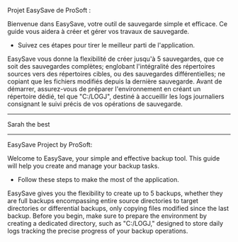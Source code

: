 Projet EasySave de ProSoft : 

Bienvenue dans EasySave, votre outil de sauvegarde simple et efficace. 
Ce guide vous aidera à créer et gérer vos travaux de sauvegarde. 
* Suivez ces étapes pour tirer le meilleur parti de l'application.

EasySave vous donne la flexibilité de créer jusqu'à 5 sauvegardes, que ce soit des sauvegardes complètes;
englobant l'intégralité des répertoires sources vers des répertoires cibles, ou des sauvegardes différentielles; ne copiant que les fichiers modifiés depuis la dernière sauvegarde. 
Avant de démarrer, assurez-vous de préparer l'environnement en créant un répertoire dédié, tel que "C:/LOGJ", destiné à accueillir les logs journaliers consignant le suivi précis de vos opérations de sauvegarde.

***********************



Sarah the best 



***********************
EasySave Project by ProSoft:

Welcome to EasySave, your simple and effective backup tool. 
This guide will help you create and manage your backup tasks. 
* Follow these steps to make the most of the application.

EasySave gives you the flexibility to create up to 5 backups, whether they are full backups encompassing entire source directories to target directories or differential backups, only copying files modified since the last backup. 
Before you begin, make sure to prepare the environment by creating a dedicated directory, such as "C:/LOGJ," designed to store daily logs tracking the precise progress of your backup operations.






